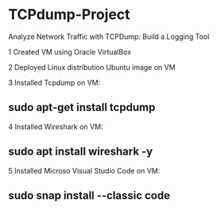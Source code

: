 # TCPdump-Project
Analyze Network Traffic with TCPDump: Build a Logging Tool

1 Created VM using Oracle VirtualBox

2 Deployed Linux distribution Ubuntu image on VM

3 Installed Tcpdump on VM:

## sudo apt-get install tcpdump

4 Installed Wireshark on VM:

## sudo apt install wireshark -y

5 Installed Microso Visual Studio Code on VM:

## sudo snap install --classic code
